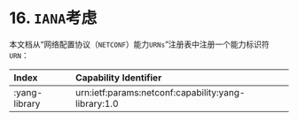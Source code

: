 # 16. `IANA`考虑

本文档从“网络配置协议（`NETCONF`）能力`URNs`”注册表中注册一个能力标识符`URN`：

| Index     | Capability Identifier     |
| :------------- | :------------- |
| :yang-library       | urn:ietf:params:netconf:capability:yang-library:1.0       |
